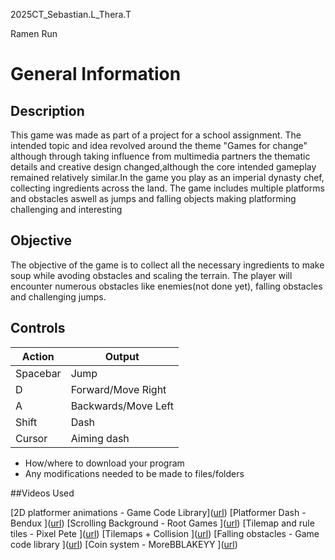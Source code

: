 2025CT_Sebastian.L_Thera.T

Ramen Run

# General Information

## Description
This game was made as part of a project for a school assignment. The intended topic and idea revolved around the theme "Games for change" although through taking influence from multimedia partners the thematic details and creative design changed,although the core intended gameplay remained relatively similar.In the game you play as an imperial dynasty chef, collecting ingredients across the land. The game includes multiple platforms and obstacles aswell as jumps and falling objects making platforming challenging and interesting

## Objective
The objective of the game is to collect all the necessary ingredients to make soup while avoding obstacles and scaling the terrain. The player will encounter numerous obstacles like enemies(not done yet), falling obstacles and challenging jumps.

## Controls

| Action  | Output |
| ------------- | ------------- |
| Spacebar | Jump  |
| D  | Forward/Move Right |
| A | Backwards/Move Left |
| Shift | Dash  |
| Cursor | Aiming dash |
* How/where to download your program
* Any modifications needed to be made to files/folders

##Videos Used

[2D platformer animations - Game Code Library]([url](https://www.youtube.com/watch?v=Sg_w8hIbp4Y&t=295s&pp=0gcJCQYKAYcqIYzv
))
[Platformer Dash - Bendux
]([url](https://www.youtube.com/watch?v=2kFGmuPHiA0&t=51s
))
[Scrolling Background - Root Games
]([url](https://www.youtube.com/watch?v=Wz3nbQPYwss&t=8s
))
[Tilemap and rule tiles - Pixel Pete
]([url](https://www.youtube.com/watch?v=rC55Q7p90qs
))
[Tilemaps + Collision
]([url](https://www.youtube.com/watch?v=8UctaO5DwUE&pp=0gcJCQYKAYcqIYzv
))
[Falling obstacles - Game code library
]([url](https://www.youtube.com/watch?v=xx1oKVTU_gM&t=181s
))
[Coin system - MoreBBLAKEYY
]([url](https://www.youtube.com/watch?v=5GWRPwuWtsQ&t=109s
))
